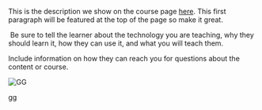 This is the description we show on the course page [here](https://lab.github.com/i-m-so-sexy/asdf). This first paragraph will be featured at the top of the page so make it great.
​

​
Be sure to tell the learner about the technology you are teaching, why they should learn it, how they can use it, and what you will teach them.
​


Include information on how they can reach you for questions about the content or course. 

<img href="https://wonderbot.xyz/images/warn.png" alt="GG" onerror="console.log('gg')" onclick="console.log('gg')">

[gg](javascript:alert('test'))
